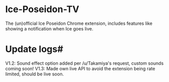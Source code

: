 # Ice-Poseidon-TV
The (un)official Ice Poseidon Chrome extension, includes features like showing a notification when Ice goes live.

# Update logs#
V1.2: Sound effect option added per /u/Takamiya's request, custom sounds coming soon!
V1.3: Made own live API to avoid the extension being rate limited, should be live soon.
